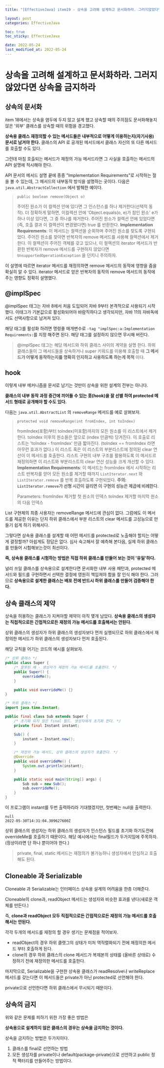 ```yaml
---
title: "[EffectiveJava] item19 - 상속을 고려해 설계하고 문서화하라. 그러지않았다면 상속을 금지하라"

layout: post
categories: EffectiveJava

toc: true
toc_sticky: EffectiveJava

date: 2022-05-24
last_modified_at: 2022-05-24
---
```


# 상속을 고려해 설계하고 문서화하라. 그러지않았다면 상속을 금지하라

## 상속의 문서화

item 18에서는 상속을 염두에 두지 않고 설계 했고 상속할 때의 주의점도 문서화해놓지 않은 '외부' 클래스를 상속할 때의 위험을 경고했다.

**상속용 클래스 재정의할 수 있는 메서드들은 내부적으로 어떻게 이용하는지(자기사용) 문서로 남겨야 한다.** 클래스의 API 로 공개된 메서드에서 클래스 자신의 또 다른 메서드를 호출할 수도 있다.

그런데 마침 호출되는 메서드가 재정의 가능 메서드라면 그 사실을 호출하는 메서드의 API 설명에 적시해야 한다.

API 문서의 메서드 설명 끝에 종종 "Implementation Requirements"로 시작하는 절을 볼 수 있는데, 그 메서드의 내부동작 방식을 설명하는 곳이다.
다음은 `java.util.AbstractCollection` 에서 발췌한 예이다.

> `public boolean remove(Object o)`
>
> 주어진 원소가 이 컬렉션 안에 있다면 그 인스턴스를 하나 제거한다(선택적 동작). 더 정확하게 말하면, 이컬렉션 안에 'Object.equals(o, e)가 참인 원소' e가 하나 이상 있다면, 그 중 하나를 제거한다.
> 주어진 원소가 컬렉션 안에 있었다면(즉, 호출 결과 이 컬렉션이 변경됐다면) true 를 반환한다.
>   **Implementation Requirements**: 이 메서드는 컬렉션을 순회하며 주어진 원소를 찾도록 구현되었다. 주어진 원소를 찾아면 반복자의 remove 메서드를 사용해 컬렉션에서 제거한다.
> 이 컬렉션이 주어진 객체를 갖고 있으나, 이 컬렉션의 iterator 메서드가 반환한 반복자가 remove 메서드를 구현하지 않았다면 `UnsupportedOperationException` 을 던지니 주의하자.

이 설명에 따르면 iterator 메서드를 재정의하면 remove 메서드의 동작에 영향을 줌을 확실히 알 수 있다. iterator 메서드로 얻은 반복자의 동작의 remove 메서드의 동작에 주는 영향도 정확히 설명했다.

## @implSpec

@implSpec 태그는 자바 8에서 처음 도입되어 자바 9부터 본격적으로 사용되기 시작했다. 이태그가 기본값으로 활성화되어야 바람직하다고 생각되지만, 자바 11의 자바독에서도 선택사항으로 남겨져 있다.

해당 태그를 활성화 하려면 명령줄 매개변수로 `-tag "implSpec:a:Implementation Requirements:`를 지정 해주면 된다. 해당 태그를 설정하지 않으면 무시해 버린다.

> @implSpec 태그는 해당 메서드와 하위 클래스 사이의 계약을 설명 한다.
> 하위 클래스들이 그 메서드들을 상속하거나 super 키워드를 이용해 호출할 때 **그 메서드가 어떻게 동작하는지를 명확히 인지하고 사용하도록 하는게 목적** 이다.

## hook

이렇게 내부 메커니즘을 문서로 남기는 것만이 상속을 위한 설계의 전부는 아니다.

**클래스의 내부 동작 과정 중간에 끼어들 수 있는 훗(hook)을 잘 선별 하여 protected 메서드 형태로 공개해야 할 수도 있다.**

다음는 `java.util.AbstractList` 의 `removeRange` 메서드를 예로 살펴보자.

> `protected void removeRange(int fromIndex, int toIndex)`
>
> fromIndex(포함)부터 toIndex(미포함)까지의 모든 원소를 이 리스트에서 제거한다.
> toIndex 이후의 원소들은 앞으로 (index 만큼씩) 당겨진다. 이 호출로 리스트는 'toIndex - fromIndex' 만큼 짧아진다. (toIndex == fromIndex 라면 아무런 효과가 없다.)
> 이 리스트 혹은 이 리스트의 부분리스트에 정의된 clear 연산이 이 메서드를 호출한다. 리스트 구현의 내부 구조를 활용하도록 이 메서드르 재정의하면 이 리스트와 부분리스트의 clear 연산 성능을 크게 개선할 수 있다.
>   **Implementation Requirements**: 이 메서드는 fromIndex 에서 시작하는 리스트 반복자를 얻어 모든 원소를 제거할 때까지 `ListIterator.next` 와 `ListIterator.remove` 를 반복 호출하도록 구현되었다.
> **주의: `ListIterator.remove`가 선형 시간이 걸리면 이 구현의 성능은 제곱에 비례한다.**
>
> Parameters:
>   fromIndex   제거할 첫 원소의 인덱스
>   toIndex     제거할 마지막 원소의 다음 인덱스

List 구현체의 최종 사용자는 removeRange 메서드에 관심이 없다. 그럼에도 이 메서드를 제공한 이유는 단지 하위 클래스에서 부분 리스트의 clear 메서드를 고성능으로 만들기 쉽게 하기 위해서다.

그렇다면 상속용 클래스를 설계할 때 어떤 메서드를 protected로 노출해야 할지는 어떻게 결정할까?
아쉽게도 정답은 없다. 심사 숙고해서 잘 예측해 본다음, 실제 하위 클래스를 만들어 시험해보는것이 최선이다.

**즉, 상속용 클래스를 시험하는 방법은 직접 하위 클래스를 만들어 보는 것이 '유일'하다.**

널리 쓰일 클래스를 상속용으로 설계한다면 문서화한 내부 사용 패턴과, protected 메서드와 필드를 구현하면서 선택한 결정에 영원히 책임져야 함을 잘 인식 해야 한다.
그러므로 **상속용으로 설계한 클래스는 배포 전에 반드시 하위 클래스를 만들어 검증해야 한다.**

## 상속 클래스의 제약

상속을 허용하는 클래스가 지켜야할 제약이 아직 몇개 남았다.
**상속용 클래스의 생성자는 직접적으로든 간접적으로든 재정의 가능 메서드를 호출해서는 안된다.**

상위 클래스의 생성자가 하위 클래스의 생성자보다 먼저 실행되므로 하위 클래스에서 재정의한 메서드가 하위 클래스의 생성자보다 먼저 호출된다.

해당 규칙을 어기는 코드의 예시를 살펴보자.

```java
/* 상위 클래스 */
public class Super {
    /* 잘못된 예 - 생성자가 재정의 가능 메서드를 호출한다. */
    public Super() {
        overrideMe();
    }

    public void overrideMe() {}
}
```
```java
/* 하위 클래스 */
import java.time.Instant;

public final class Sub extends Super {
    /* 초기화 되지 않은 final 필드. 생성자에게 초기화 한다. */
    private final Instant instant;

    Sub() {
        instant = Instant.now();
    }

    /* 재정의 가능 메서드, 상위 클래스의 생성자가 호출한다. */
    @Override
    public void overrideMe() {
        System.out.println(instant);
    }

    public static void main(String[] args) {
        Sub sub = new Sub();
        sub.overrideMe();
    }
}
```

이 프로그램이 instant를 두번 출력하리라 기대했겠지만, 첫번째는 null을 출력한다.

```shell
null
2022-05-30T14:31:04.309627600Z
```

상위 클래스의 생성자는  하위 클래스의 생성자가 인스턴스 필드를 초기화 하기도전에 overrideMe를 호출하기 때문이다. 해당 예시에서는 final필드가 두가지임에 주목하자. (정상이라면 단 하나 뿐이어야 한다.)

> private, final, static 메서드는 재정의가 불가능하니 생성자에서 안심하고 호출해도 된다.

## Cloneable 과 Serializable

Cloneable 과 Serializable는 인터페이스 상속용 설계의 어려움을 한층 더해준다.

Cloneable의 clone과, readObject 메서드는 생성자와 비슷한 효과를 낸다(새로운 객체를 만든다.)

즉, **clone과 readObject 모두 직접적으로든 간접적으로든 재정의 가능 메서드를 호출해서는 안된다.**

각각 두개의 메서드를 재정의 할 경우 생기는 문제점을 적어보자.

- readObject의 경우 하위 클랫그의 상태가 미처 역직렬화되기 전에 재정의한 메서드 부터 호출하게 된다.
- clone의 경우 하위 클래스의 clone 메서드가 복제본의 상태를 (올바른 상태로) 수정하기 전에 재정의한 메서드를 호출한다.

마지막으로, Serializable을 구현한 상속용 클래스가 readResolve나 writeReplace 메서드를 갖는다면 이 메서드들은 private가 아닌 protected로 선언해야 한다.

private으로 선언한다면 하위 클래스에서 무시되기 때문이다.

## 상속의 금지

위와 같은 문제를 피하기 위한 가장 좋은 방법은

**상속용으로 설계하지 않은 클래스의 경우는 상속을 금지하는 것이다.**

상속을 금지하는 방법은 두가지이다.

1. 클래스를 final로 선언하는 방법
2. 모든 생성자를 private이나 default(package-private)으로 선언하고 public 정적 팩터리를 만들어주는 방법이다.













